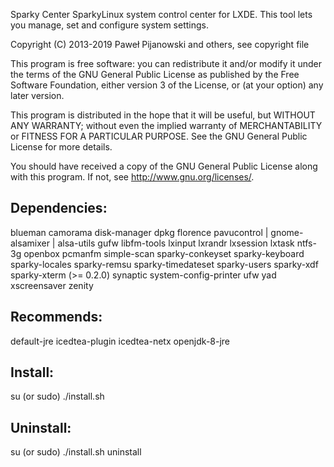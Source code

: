 Sparky Center
SparkyLinux system control center for LXDE. This tool lets you manage, set and configure system settings.

Copyright (C) 2013-2019 Paweł Pijanowski and others, see copyright file

This program is free software: you can redistribute it and/or modify
it under the terms of the GNU General Public License as published by
the Free Software Foundation, either version 3 of the License, or
(at your option) any later version.

This program is distributed in the hope that it will be useful,
but WITHOUT ANY WARRANTY; without even the implied warranty of
MERCHANTABILITY or FITNESS FOR A PARTICULAR PURPOSE.  See the
GNU General Public License for more details.

You should have received a copy of the GNU General Public License
along with this program.  If not, see <http://www.gnu.org/licenses/>.

Dependencies:
-------------
blueman
camorama
disk-manager
dpkg
florence
pavucontrol | gnome-alsamixer | alsa-utils
gufw
libfm-tools
lxinput
lxrandr
lxsession
lxtask
ntfs-3g
openbox
pcmanfm
simple-scan
sparky-conkeyset
sparky-keyboard
sparky-locales
sparky-remsu
sparky-timedateset
sparky-users
sparky-xdf
sparky-xterm (>= 0.2.0)
synaptic
system-config-printer
ufw
yad
xscreensaver
zenity

Recommends:
-------------
default-jre
icedtea-plugin
icedtea-netx
openjdk-8-jre

Install:
-------------
su (or sudo) 
./install.sh

Uninstall:
-------------
su (or sudo)
./install.sh uninstall

